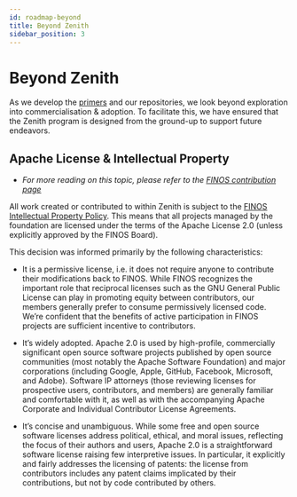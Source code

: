 ```yaml
---
id: roadmap-beyond
title: Beyond Zenith
sidebar_position: 3
---
```


# Beyond Zenith

As we develop the [primers](docs/roadmap/roadmap-primer) and our repositories, we look beyond exploration into commercialisation & adoption. To facilitate this, we have ensured that the Zenith program is designed from the ground-up to support future endeavors.

## Apache License & Intellectual Property

* _For more reading on this topic, please refer to the [FINOS contribution page](https://community.finos.org/docs/governance/Software-Projects/contribution)_

All work created or contributed to within Zenith is subject to the [FINOS Intellectual Property Policy](https://github.com/finos/community/blob/master/website/static/governance-docs/IP-Policy.pdf). This means that all projects managed by the foundation are licensed under the terms of the Apache License 2.0 (unless explicitly approved by the FINOS Board).

This decision was informed primarily by the following characteristics:

* It is a permissive license, i.e. it does not require anyone to contribute their modifications back to FINOS. While FINOS recognizes the important role that reciprocal licenses such as the GNU General Public License can play in promoting equity between contributors, our members generally prefer to consume permissively licensed code. We’re confident that the benefits of active participation in FINOS projects are sufficient incentive to contributors.

* It’s widely adopted. Apache 2.0 is used by high-profile, commercially significant open source software projects published by open source communities (most notably the Apache Software Foundation) and major corporations (including Google, Apple, GitHub, Facebook, Microsoft, and Adobe). Software IP attorneys (those reviewing licenses for prospective users, contributors, and members) are generally familiar and comfortable with it, as well as with the accompanying Apache Corporate and Individual Contributor License Agreements.

* It’s concise and unambiguous. While some free and open source software licenses address political, ethical, and moral issues, reflecting the focus of their authors and users, Apache 2.0 is a straightforward software license raising few interpretive issues. In particular, it explicitly and fairly addresses the licensing of patents: the license from contributors includes any patent claims implicated by their contributions, but not by code contributed by others.
